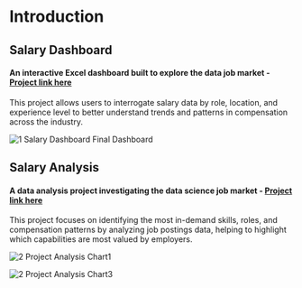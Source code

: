 # Introduction



## Salary Dashboard
#### An interactive Excel dashboard built to explore the data job market - [Project link here](Project_1_Dashboard)    
This project allows users to interrogate salary data by role, location, and experience level to better understand trends and patterns in compensation across the industry.

![1 Salary Dashboard Final Dashboard](https://github.com/user-attachments/assets/fa18bdd8-1273-4ed5-ac93-2e385603551c)

## Salary Analysis
#### A data analysis project investigating the data science job market - [Project link here](Project_2-Analysis)
This project focuses on identifying the most in-demand skills, roles, and compensation patterns by analyzing job postings data, helping to highlight which capabilities are most valued by employers.

![2 Project Analysis Chart1](https://github.com/user-attachments/assets/a5fded20-ed5b-4f82-8a2c-40eefaafcc72)  

![2 Project Analysis Chart3](https://github.com/user-attachments/assets/cb3baa67-3046-46e9-a658-e336cf957eb0)
